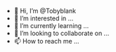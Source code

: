 - 👋 Hi, I’m @Tobyblank
- 👀 I’m interested in ...
- 🌱 I’m currently learning ...
- 💞️ I’m looking to collaborate on ...
- 📫 How to reach me ...

<!---
Tobyblank/Tobyblank is a ✨ special ✨ repository because its `README.md` (this file) appears on your GitHub profile.
You can click the Preview link to take a look at your changes.
--->
